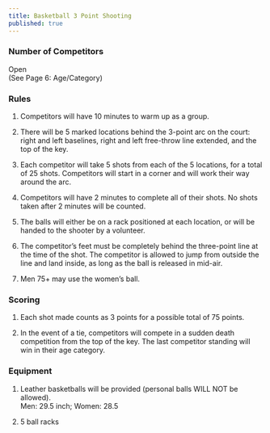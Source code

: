 ```yaml
---
title: Basketball 3 Point Shooting
published: true
---
```

### Number of Competitors

Open  
(See Page 6: Age/Category)

### Rules

1.  Competitors will have 10 minutes to warm up as a group.
    
2.  There will be 5 marked locations behind the 3-point arc on the court: right and left baselines, right and left free-throw line extended, and the top of the key.
    
3.  Each competitor will take 5 shots from each of the 5 locations, for a total of 25 shots. Competitors will start in a corner and will work their way around the arc.
    
4.  Competitors will have 2 minutes to complete all of their shots. No shots taken after 2 minutes will be counted.
    
5.  The balls will either be on a rack positioned at each location, or will be handed to the shooter by a volunteer.
    
6.  The competitor’s feet must be completely behind the three-point line at the time of the shot. The competitor is allowed to jump from outside the line and land inside, as long as the ball is released in mid-air.
    
7.  Men 75+ may use the women’s ball.
    

### Scoring

1.  Each shot made counts as 3 points for a possible total of 75 points.
    
2.  In the event of a tie, competitors will compete in a sudden death competition from the top of the key. The last competitor standing will win in their age category.
    

### Equipment

1.  Leather basketballs will be provided (personal balls WILL NOT be allowed).  
    Men: 29.5 inch; Women: 28.5
    
2.  5 ball racks